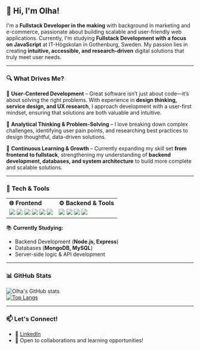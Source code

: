 ## 👋 Hi, I'm Olha!  

I'm a **Fullstack Developer in the making** with background in marketing and e-commerce, passionate about building scalable and user-friendly web applications. Currently, I'm studying **Fullstack Development with a focus on JavaScript** at IT-Högskolan in Gothenburg, Sweden. My passion lies in creating **intuitive, accessible, and research-driven** digital solutions that truly meet user needs.

---

### 🔍 **What Drives Me?**  
🔹 **User-Centered Development** – Great software isn’t just about code—it’s about solving the right problems. With experience in **design thinking, service design, and UX research**, I approach development with a user-first mindset, ensuring that solutions are both valuable and intuitive.  

🔹 **Analytical Thinking & Problem-Solving** – I love breaking down complex challenges, identifying user pain points, and researching best practices to design thoughtful, data-driven solutions.  

🔹 **Continuous Learning & Growth** – Currently expanding my skill set **from frontend to fullstack**, strengthening my understanding of **backend development, databases, and system architecture** to build more complete and scalable solutions.  

---
### 🔧 **Tech & Tools**  

<table>
  <tr>
    <td><strong>🌐 Frontend</strong></td>
    <td><strong>⚙️ Backend & Tools</strong></td>
  </tr>
  <tr>
    <td>
      <img src="https://img.shields.io/badge/HTML5-E34F26?style=for-the-badge&logo=html5&logoColor=white" />
      <img src="https://img.shields.io/badge/CSS3-1572B6?style=for-the-badge&logo=css3&logoColor=white" />
      <img src="https://img.shields.io/badge/JavaScript-F7DF1E?style=for-the-badge&logo=javascript&logoColor=black" />
      <img src="https://img.shields.io/badge/Vue-4FC08D?style=for-the-badge&logo=vue.js&logoColor=white" />
      <img src="https://img.shields.io/badge/-ReactJs-61DAFB?logo=react&logoColor=white&style=for-the-badge" />
      <img src="https://img.shields.io/badge/Vite-646CFF?style=for-the-badge&logo=vite&logoColor=white" />
    </td>
    <td>
      <img src="https://img.shields.io/badge/Node.js-339933?style=for-the-badge&logo=node.js&logoColor=white" />
      <img src="https://img.shields.io/badge/Express-000000?style=for-the-badge&logo=express&logoColor=white" />
      <img src="https://img.shields.io/badge/Docker-2496ED?style=for-the-badge&logo=docker&logoColor=white" />
      <img src="https://img.shields.io/badge/Git-F05032?style=for-the-badge&logo=git&logoColor=white" />
    </td>
  </tr>
</table>

📚 **Currently Studying:**  
- Backend Development (**Node.js, Express**)  
- Databases (**MongoDB, MySQL**)  
- Server-side logic & API development  

---

### 📊 **GitHub Stats**  
![Olha's GitHub stats](https://github-readme-stats.vercel.app/api?username=ofedchen&show_icons=true&theme=radical)  
[![Top Langs](https://github-readme-stats.vercel.app/api/top-langs/?username=ofedchen&layout=compact&theme=radical)](https://github.com/anuraghazra/github-readme-stats)  

---


### 📫 Let's Connect!  
- 💼 [LinkedIn](https://www.linkedin.com/in/ofedchenko/)
- 📩 Open to collaborations and learning opportunities!  


